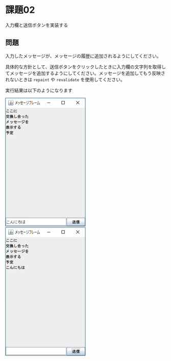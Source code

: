 # 課題02

入力欄と送信ボタンを実装する

## 問題

入力したメッセージが、メッセージの履歴に追加されるようにしてください。

具体的な方針として、送信ボタンをクリックしたときに入力欄の文字列を取得してメッセージを追加するようにしてください。メッセージを追加してもう反映されないときは `repaint` や `revalidate` を使用してください。

実行結果は以下のようになります

![メッセージ送信前](img/result02_1.png)
![メッセージ送信後](img/result02_2.png)
